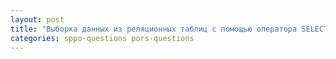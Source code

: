 ```yaml
---
layout: post
title: "Выборка данных из реляционных таблиц с помощью оператора SELECT"
categories: sppo-questions pors-questions
---
```

